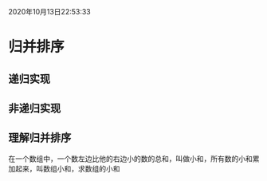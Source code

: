 2020年10月13日22:53:33

# 归并排序

## 递归实现



## 非递归实现



## 理解归并排序

在一个数组中，一个数左边比他的右边小的数的总和，叫做小和，所有数的小和累加起来，叫数组小和，求数组的小和

